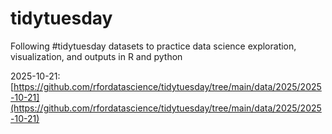 # tidytuesday
Following #tidytuesday datasets to practice data science exploration, visualization, and outputs in R and python

2025-10-21: [https://github.com/rfordatascience/tidytuesday/tree/main/data/2025/2025-10-21](https://github.com/rfordatascience/tidytuesday/tree/main/data/2025/2025-10-21)
